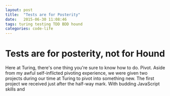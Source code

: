 ```yaml
---
layout: post
title:  "Tests are for Posterity"
date:   2015-06-30 11:08:46
tags: turing testing TDD BDD hound
categories: code-life
---
```


# Tests are for posterity, not for Hound

Here at Turing, there's one thing you're sure to know how to do. Pivot. Aside
from my awful self-inflicted pivoting experience, we were given two projects
during our time at Turing to pivot into something new. The first project we
received just after the half-way mark. With budding JavaScript skills and
